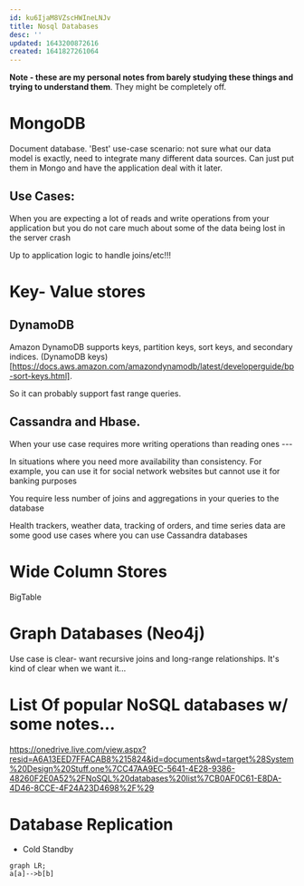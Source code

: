 ```yaml
---
id: ku6IjaM8VZscHWIneLNJv
title: Nosql Databases
desc: ''
updated: 1643200872616
created: 1641827261064
---
```



__Note - these are my personal notes from barely studying these things and trying to understand them__. They might be completely off.
# MongoDB

Document database. 'Best' use-case scenario: not sure what our data model is exactly, need to integrate many different data sources. Can just put them in Mongo and have the application deal with
it later.

## Use Cases:

When you are expecting a lot of reads and write operations from your application but you do not care much about some of the data being lost in the server crash 

Up to application logic to handle joins/etc!!! 

# Key- Value stores
##  DynamoDB
Amazon DynamoDB supports keys, partition keys, sort keys, and secondary indices.
(DynamoDB keys)[https://docs.aws.amazon.com/amazondynamodb/latest/developerguide/bp-sort-keys.html].

So it can probably support fast range queries.

## Cassandra and Hbase. 

When your use case requires more writing operations than reading ones ---  

In situations where you need more availability than consistency. For example, you can use it for social network websites but cannot use it for banking purposes 

You require less number of joins and aggregations in your queries to the database 

Health trackers, weather data, tracking of orders, and time series data are some good use cases where you can use Cassandra databases 

# Wide Column Stores
 BigTable


# Graph Databases (Neo4j)

Use case is clear- want recursive joins and long-range relationships.
It's kind of clear when we want it...


# List Of popular NoSQL databases w/ some notes... 

https://onedrive.live.com/view.aspx?resid=A6A13EED7FFACAB8%215824&id=documents&wd=target%28System%20Design%20Stuff.one%7CC47AA9EC-5641-4E28-9386-48260F2E0A52%2FNoSQL%20databases%20list%7CB0AF0C61-E8DA-4D46-8CCE-4F24A23D4698%2F%29

# Database Replication
* Cold Standby 

```{mermaid}
graph LR;
a[a]-->b[b]

```



